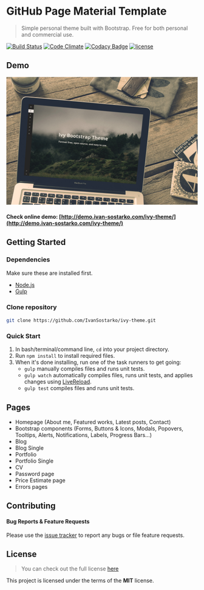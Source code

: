 # GitHub Page Material Template
> Simple personal theme built with Bootstrap.
> Free for both personal and commercial use.

[![Build Status](https://travis-ci.org/IvanSostarko/ivy-theme.svg?branch=master)](https://travis-ci.org/IvanSostarko/ivy-theme)
[![Code Climate](https://codeclimate.com/github/IvanSostarko/ivy-theme/badges/gpa.svg)](https://codeclimate.com/github/IvanSostarko/ivy-theme)
[![Codacy Badge](https://api.codacy.com/project/badge/Grade/41c7e08e52254bb49f69f0a6a626b42f)](https://www.codacy.com/app/ivan-sostarko/ivy-theme?utm_source=github.com&amp;utm_medium=referral&amp;utm_content=IvanSostarko/ivy-theme&amp;utm_campaign=Badge_Grade)
[![license](https://img.shields.io/github/license/mashape/apistatus.svg?maxAge=2592000)](https://github.com/IvanSostarko/ivy-theme/blob/master/LICENSE)

## Demo
![](https://raw.githubusercontent.com/IvanSostarko/ivy-theme/master/src/images/screenshoot.jpg)

#### Check online demo:  [http://demo.ivan-sostarko.com/ivy-theme/](http://demo.ivan-sostarko.com/ivy-theme/)

## Getting Started

### Dependencies
Make sure these are installed first.

* [Node.js](http://nodejs.org)
* [Gulp](http://gulpjs.com) 

### Clone repository
```sh
git clone https://github.com/IvanSostarko/ivy-theme.git
```

### Quick Start

1. In bash/terminal/command line, `cd` into your project directory.
2. Run `npm install` to install required files.
3. When it's done installing, run one of the task runners to get going:
	* `gulp` manually compiles files and runs unit tests.
	* `gulp watch` automatically compiles files, runs unit tests, and applies changes using [LiveReload](http://livereload.com/).
	* `gulp test` compiles files and runs unit tests.
	
## Pages

- Homepage (About me, Featured works, Latest posts, Contact)
- Bootstrap components (Forms, Buttons & Icons, Modals, Popovers, Tooltips, Alerts, Notifications, Labels, Progress Bars...)
- Blog
- Blog Single
- Portfolio
- Portfolio Single
- CV 
- Password page
- Price Estimate page
- Errors pages

## Contributing
#### Bug Reports & Feature Requests

Please use the [issue tracker](https://github.com/IvanSostarko/ivy-theme/issues) to report any bugs or file feature requests.


## License
>You can check out the full license [here](https://github.com/IvanSostarko/ivy-theme/blob/master/LICENSE)

This project is licensed under the terms of the **MIT** license.